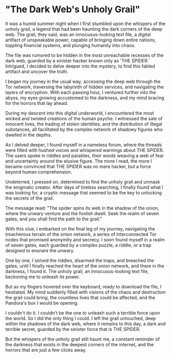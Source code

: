 # "The Dark Web's Unholy Grail"

It was a humid summer night when I first stumbled upon the whispers of the unholy grail, a legend that had been haunting the dark corners of the deep web. The grail, they said, was an innocuous-looking text file, a digital artifact of unspeakable power, capable of bringing down entire nations, toppling financial systems, and plunging humanity into chaos.

The file was rumored to be hidden in the most unreachable recesses of the dark web, guarded by a sinister hacker known only as 'THE SPIDER.' Intrigued, I decided to delve deeper into the mystery, to find this fabled artifact and uncover the truth.

I began my journey in the usual way, accessing the deep web through the Tor network, traversing the labyrinth of hidden services, and navigating the layers of encryption. With each passing hour, I ventured further into the abyss, my eyes growing accustomed to the darkness, and my mind bracing for the horrors that lay ahead.

During my descent into this digital underworld, I encountered the most wicked and twisted creations of the human psyche. I witnessed the sale of innocent lives, the trading of stolen identities, and the distribution of illegal substances, all facilitated by the complex network of shadowy figures who dwelled in the depths.

As I delved deeper, I found myself in a nameless forum, where the threads were filled with hushed voices and whispered warnings about THE SPIDER. The users spoke in riddles and parables, their words weaving a web of fear and uncertainty around the elusive figure. The more I read, the more I became convinced that THE SPIDER was no mere hacker, but a force beyond human comprehension.

Undeterred, I pressed on, determined to find the unholy grail and unmask the enigmatic creator. After days of tireless searching, I finally found what I was looking for, a cryptic message that seemed to be the key to unlocking the secrets of the grail.

The message read: "The spider spins its web in the shadow of the onion, where the unwary venture and the foolish dwell. Seek the realm of seven gates, and you shall find the path to the grail."

With this clue, I embarked on the final leg of my journey, navigating the treacherous terrain of the onion network, a series of interconnected Tor nodes that promised anonymity and secrecy. I soon found myself in a realm of seven gates, each guarded by a complex puzzle, a riddle, or a trap designed to ensnare the unwary.

One by one, I solved the riddles, disarmed the traps, and breached the gates, until I finally reached the heart of the onion network, and there in the darkness, I found it. The unholy grail, an innocuous-looking text file, beckoning me to unleash its power.

But as my fingers hovered over the keyboard, ready to download the file, I hesitated. My mind suddenly filled with visions of the chaos and destruction the grail could bring, the countless lives that could be affected, and the Pandora's box I would be opening.

I couldn't do it. I couldn't be the one to unleash such a terrible force upon the world. So I did the only thing I could. I left the grail untouched, deep within the shadows of the dark web, where it remains to this day, a dark and terrible secret, guarded by the sinister force that is THE SPIDER.

But the whispers of the unholy grail still haunt me, a constant reminder of the darkness that exists in the deepest corners of the internet, and the horrors that are just a few clicks away.